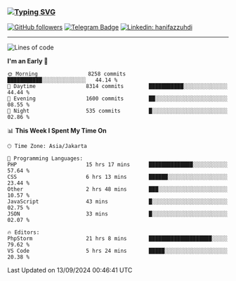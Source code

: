 ### [![Typing SVG](https://readme-typing-svg.herokuapp.com?font=lato&size=22&lines=Hi+There+👋)](https://git.io/typing-svg) 

[![GitHub followers](https://img.shields.io/github/followers/hanifazzuhdi?label=Follow&style=social)](https://github.com/hanifazzuhdi/?tab=follow) 
[![Telegram Badge](https://img.shields.io/badge/-hanif0198-blue?style=social&logo=telegram&link=https://www.t.me/hanif0198/)](https://www.t.me/hanif0198/) 
[![Linkedin: hanifazzuhdi](https://img.shields.io/badge/-hanifazzuhdi-blue?style=flat-square&logo=Linkedin&logoColor=white&link=https://www.linkedin.com/in/hanif-az-zuhdi-69688019b/)](https://www.linkedin.com/in/hanif-az-zuhdi-69688019b/) 

<hr/>

<!--START_SECTION:waka-->
![Lines of code](https://img.shields.io/badge/From%20Hello%20World%20I%27ve%20Written-64.8%20million%20lines%20of%20code-blue)

**I'm an Early 🐤** 

```text
🌞 Morning                8258 commits        ███████████░░░░░░░░░░░░░░   44.14 % 
🌆 Daytime                8314 commits        ███████████░░░░░░░░░░░░░░   44.44 % 
🌃 Evening                1600 commits        ██░░░░░░░░░░░░░░░░░░░░░░░   08.55 % 
🌙 Night                  535 commits         █░░░░░░░░░░░░░░░░░░░░░░░░   02.86 % 
```


📊 **This Week I Spent My Time On** 

```text
🕑︎ Time Zone: Asia/Jakarta

💬 Programming Languages: 
PHP                      15 hrs 17 mins      ██████████████░░░░░░░░░░░   57.64 % 
CSS                      6 hrs 13 mins       ██████░░░░░░░░░░░░░░░░░░░   23.44 % 
Other                    2 hrs 48 mins       ███░░░░░░░░░░░░░░░░░░░░░░   10.57 % 
JavaScript               43 mins             █░░░░░░░░░░░░░░░░░░░░░░░░   02.75 % 
JSON                     33 mins             █░░░░░░░░░░░░░░░░░░░░░░░░   02.07 % 

🔥 Editors: 
PhpStorm                 21 hrs 8 mins       ████████████████████░░░░░   79.62 % 
VS Code                  5 hrs 24 mins       █████░░░░░░░░░░░░░░░░░░░░   20.38 % 
```


 Last Updated on 13/09/2024 00:46:41 UTC
<!--END_SECTION:waka-->
